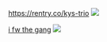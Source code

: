 https://rentry.co/kys-trio ![](https://watermelon.crd.co/assets/images/gallery03/78ab89e9.png?v=6332de85)

[i fw the gang](https://rentry.co/carouselnightdevs)
![](https://media.discordapp.net/attachments/1207400681678311458/1261949716888027156/copy_30F5523C-D6D3-4DA7-899C-97F521C068E4-ezgif.com-cut_1.gif?ex=6694d1c2&is=66938042&hm=ee8ec9a359098bea9701057ddc6fe11d0da1be84056a66fce19fdced44443897&=&width=565&height=565)
